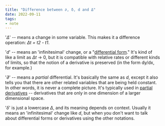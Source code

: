 ```yaml
---
title: "Difference between ∂, δ, d and Δ"
date: 2022-09-11
tags:
- note
---
```


'_Δ_' -- means a change in some variable. This makes it a difference operation: _Δt = t2 - t1_.

'_d_' -- means an 'infinitesimal' change, or a "[differential form](http://en.wikipedia.org/wiki/Differential_form)." It's kind of like a limit as _Δt_ -> 0, but it is compatible with relative rates or different kinds of limits, so that the notion of a derivative is preserved (in the form dy/dx, for example.)

'_∂_' -- means a _partial_ differential. It's basically the same as _d_, except it also tells you that there are other related variables that are being held constant. In other words, it is never a complete picture. It's typically used in [partial derivatives](http://en.wikipedia.org/wiki/Partial_derivative) -- derivatives that are only in one dimension of a larger dimensional space.

'_δ_' is just a lowercase _Δ_, and its meaning depends on context. Usually it means an 'infinitesimal' change like _d_, but when you don't want to talk about differential forms or derivatives using the other notations.

